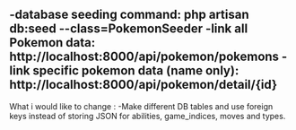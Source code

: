 -database seeding command: php artisan db:seed --class=PokemonSeeder
-link all Pokemon data: http://localhost:8000/api/pokemon/pokemons
-link specific pokemon data (name only): http://localhost:8000/api/pokemon/detail/{id}
--------------------------------------------------------------------
What i would like to change :
-Make different DB tables and use foreign keys instead of storing JSON for abilities, game_indices, moves and types.